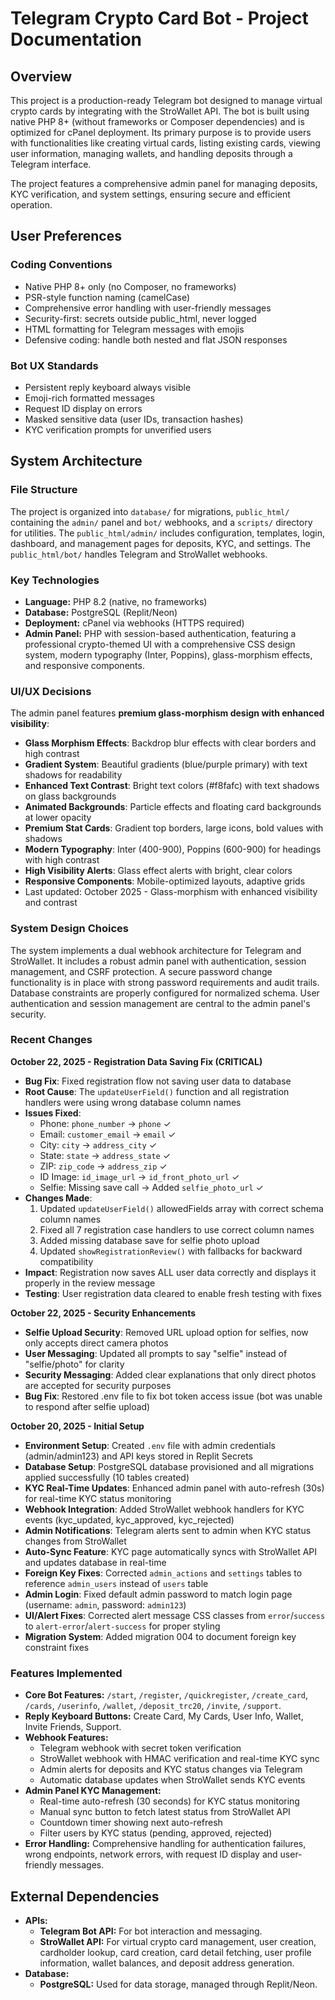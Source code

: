 # Telegram Crypto Card Bot - Project Documentation

## Overview
This project is a production-ready Telegram bot designed to manage virtual crypto cards by integrating with the StroWallet API. The bot is built using native PHP 8+ (without frameworks or Composer dependencies) and is optimized for cPanel deployment. Its primary purpose is to provide users with functionalities like creating virtual cards, listing existing cards, viewing user information, managing wallets, and handling deposits through a Telegram interface.

The project features a comprehensive admin panel for managing deposits, KYC verification, and system settings, ensuring secure and efficient operation.

## User Preferences
### Coding Conventions
- Native PHP 8+ only (no Composer, no frameworks)
- PSR-style function naming (camelCase)
- Comprehensive error handling with user-friendly messages
- Security-first: secrets outside public_html, never logged
- HTML formatting for Telegram messages with emojis
- Defensive coding: handle both nested and flat JSON responses

### Bot UX Standards
- Persistent reply keyboard always visible
- Emoji-rich formatted messages
- Request ID display on errors
- Masked sensitive data (user IDs, transaction hashes)
- KYC verification prompts for unverified users

## System Architecture

### File Structure
The project is organized into `database/` for migrations, `public_html/` containing the `admin/` panel and `bot/` webhooks, and a `scripts/` directory for utilities. The `public_html/admin/` includes configuration, templates, login, dashboard, and management pages for deposits, KYC, and settings. The `public_html/bot/` handles Telegram and StroWallet webhooks.

### Key Technologies
- **Language:** PHP 8.2 (native, no frameworks)
- **Database:** PostgreSQL (Replit/Neon)
- **Deployment:** cPanel via webhooks (HTTPS required)
- **Admin Panel:** PHP with session-based authentication, featuring a professional crypto-themed UI with a comprehensive CSS design system, modern typography (Inter, Poppins), glass-morphism effects, and responsive components.

### UI/UX Decisions
The admin panel features **premium glass-morphism design with enhanced visibility**:
- **Glass Morphism Effects**: Backdrop blur effects with clear borders and high contrast
- **Gradient System**: Beautiful gradients (blue/purple primary) with text shadows for readability
- **Enhanced Text Contrast**: Bright text colors (#f8fafc) with text shadows on glass backgrounds
- **Animated Backgrounds**: Particle effects and floating card backgrounds at lower opacity
- **Premium Stat Cards**: Gradient top borders, large icons, bold values with shadows
- **Modern Typography**: Inter (400-900), Poppins (600-900) for headings with high contrast
- **High Visibility Alerts**: Glass effect alerts with bright, clear colors
- **Responsive Components**: Mobile-optimized layouts, adaptive grids
- Last updated: October 2025 - Glass-morphism with enhanced visibility and contrast

### System Design Choices
The system implements a dual webhook architecture for Telegram and StroWallet. It includes a robust admin panel with authentication, session management, and CSRF protection. A secure password change functionality is in place with strong password requirements and audit trails. Database constraints are properly configured for normalized schema. User authentication and session management are central to the admin panel's security.

### Recent Changes

**October 22, 2025 - Registration Data Saving Fix (CRITICAL)**
- **Bug Fix**: Fixed registration flow not saving user data to database
- **Root Cause**: The `updateUserField()` function and all registration handlers were using wrong database column names
- **Issues Fixed**:
  - Phone: `phone_number` → `phone` ✓
  - Email: `customer_email` → `email` ✓
  - City: `city` → `address_city` ✓
  - State: `state` → `address_state` ✓
  - ZIP: `zip_code` → `address_zip` ✓
  - ID Image: `id_image_url` → `id_front_photo_url` ✓
  - Selfie: Missing save call → Added `selfie_photo_url` ✓
- **Changes Made**:
  1. Updated `updateUserField()` allowedFields array with correct schema column names
  2. Fixed all 7 registration case handlers to use correct column names
  3. Added missing database save for selfie photo upload
  4. Updated `showRegistrationReview()` with fallbacks for backward compatibility
- **Impact**: Registration now saves ALL user data correctly and displays it properly in the review message
- **Testing**: User registration data cleared to enable fresh testing with fixes

**October 22, 2025 - Security Enhancements**
- **Selfie Upload Security**: Removed URL upload option for selfies, now only accepts direct camera photos
- **User Messaging**: Updated all prompts to say "selfie" instead of "selfie/photo" for clarity
- **Security Messaging**: Added clear explanations that only direct photos are accepted for security purposes
- **Bug Fix**: Restored .env file to fix bot token access issue (bot was unable to respond after selfie upload)

**October 20, 2025 - Initial Setup**
- **Environment Setup**: Created `.env` file with admin credentials (admin/admin123) and API keys stored in Replit Secrets
- **Database Setup**: PostgreSQL database provisioned and all migrations applied successfully (10 tables created)
- **KYC Real-Time Updates**: Enhanced admin panel with auto-refresh (30s) for real-time KYC status monitoring
- **Webhook Integration**: Added StroWallet webhook handlers for KYC events (kyc_updated, kyc_approved, kyc_rejected)
- **Admin Notifications**: Telegram alerts sent to admin when KYC status changes from StroWallet
- **Auto-Sync Feature**: KYC page automatically syncs with StroWallet API and updates database in real-time
- **Foreign Key Fixes**: Corrected `admin_actions` and `settings` tables to reference `admin_users` instead of `users` table
- **Admin Login**: Fixed default admin password to match login page (username: `admin`, password: `admin123`)
- **UI/Alert Fixes**: Corrected alert message CSS classes from `error`/`success` to `alert-error`/`alert-success` for proper styling
- **Migration System**: Added migration 004 to document foreign key constraint fixes

### Features Implemented
- **Core Bot Features:** `/start`, `/register`, `/quickregister`, `/create_card`, `/cards`, `/userinfo`, `/wallet`, `/deposit_trc20`, `/invite`, `/support`.
- **Reply Keyboard Buttons:** Create Card, My Cards, User Info, Wallet, Invite Friends, Support.
- **Webhook Features:** 
  - Telegram webhook with secret token verification
  - StroWallet webhook with HMAC verification and real-time KYC sync
  - Admin alerts for deposits and KYC status changes via Telegram
  - Automatic database updates when StroWallet sends KYC events
- **Admin Panel KYC Management:**
  - Real-time auto-refresh (30 seconds) for KYC status monitoring
  - Manual sync button to fetch latest status from StroWallet API
  - Countdown timer showing next auto-refresh
  - Filter users by KYC status (pending, approved, rejected)
- **Error Handling:** Comprehensive handling for authentication failures, wrong endpoints, network errors, with request ID display and user-friendly messages.

## External Dependencies

- **APIs:**
    - **Telegram Bot API:** For bot interaction and messaging.
    - **StroWallet API:** For virtual crypto card management, user creation, cardholder lookup, card creation, card detail fetching, user profile information, wallet balances, and deposit address generation.
- **Database:**
    - **PostgreSQL:** Used for data storage, managed through Replit/Neon.